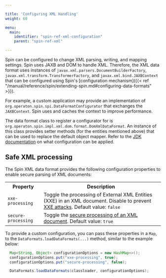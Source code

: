 ```yaml
---

title: 'Configuring XML Handling'
weight: 60

menu:
  main:
    identifier: "spin-ref-xml-configuration"
    parent: "spin-ref-xml"

---
```


Spin can be configured to change XML parsing, writing, and mapping settings. Spin uses JAXB and DOM to handle XML.
Therefore, the XML data format uses instances of `javax.xml.parsers.DocumentBuilderFactory`,
`javax.xml.transform.TransformerFactory`, and `javax.xml.bind.JAXBContext` that can be configured using Spin's
[configuration mechanism]({{< ref "/manual/reference/spin/extending-spin.md#configuring-data-formats" >}}).

For example, a custom application may provide an implementation of `org.operaton.spin.spi.DataFormatConfigurator` that exchanges
the `JAXBContext`. Spin uses and caches the context to improve performance.

The data format class to register a configurator for is `org.operaton.spin.impl.xml.dom.format.DomXmlDataFormat`.
An instance of this class provides setter methods (for the entities mentioned above) that can be used to replace the
default object mapper. Refer to the [JDK documentation](http://docs.oracle.com/javase/8/docs/api/) on what
configuration can be applied.

## Safe XML processing

The Spin XML data format provides the following configuration properties to enable secure parsing of XML documents:

<table class="table table-striped">
  <tr>
    <th>Property</th>
    <th>Description</th>
  </tr>
  <tr>
    <td><code>xxe-processing</code></td>
    <td>Toggle the processing of External XML Entities (XXE) in an XML document. Disable to prevent
        <a href="https://en.wikipedia.org/wiki/XML_external_entity_attack">XXE attacks</a>. Default value:
        <code>false</code>
    </td>
  </tr>
  <tr>
    <td><code>secure-processing</code></td>
    <td>Toggle the <a href="https://docs.oracle.com/en/java/javase/13/security/java-api-xml-processing-jaxp-security-guide.html">secure processing of an XML document</a>.
        Default value: <code>true</code>
    </td>
  </tr>
</table>

To provide a custom configuration, you can pass these properties in a `Map`, to the `DataFormats.loadDataFormats(...)`
method, similar to the example below:

```java
  Map<String, Object> configurationOptions = new HashMap<>();
  configurationOptions.put("xxe-processing", true);
  configurationOptions.put("secure-processing", false);

  DataFormats.loadDataFormats(classloader, configurationOptions);
```